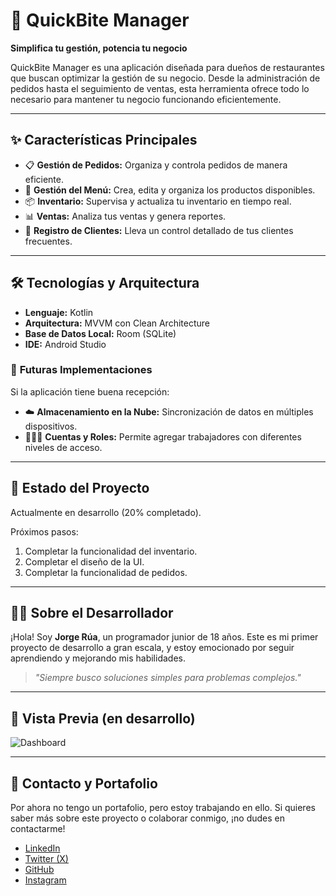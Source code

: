 # 🍴 QuickBite Manager  

**Simplifica tu gestión, potencia tu negocio**  

QuickBite Manager es una aplicación diseñada para dueños de restaurantes que buscan optimizar la gestión de su negocio. Desde la administración de pedidos hasta el seguimiento de ventas, esta herramienta ofrece todo lo necesario para mantener tu negocio funcionando eficientemente.  

---

## ✨ **Características Principales**  
- 📋 **Gestión de Pedidos:** Organiza y controla pedidos de manera eficiente.  
- 🍔 **Gestión del Menú:** Crea, edita y organiza los productos disponibles.  
- 📦 **Inventario:** Supervisa y actualiza tu inventario en tiempo real.  
- 📊 **Ventas:** Analiza tus ventas y genera reportes.  
- 👥 **Registro de Clientes:** Lleva un control detallado de tus clientes frecuentes.  

---

## 🛠️ **Tecnologías y Arquitectura**  
- **Lenguaje:** Kotlin  
- **Arquitectura:** MVVM con Clean Architecture  
- **Base de Datos Local:** Room (SQLite)  
- **IDE:** Android Studio  

### 🔮 **Futuras Implementaciones**  
Si la aplicación tiene buena recepción:  
- ☁️ **Almacenamiento en la Nube:** Sincronización de datos en múltiples dispositivos.  
- 🧑‍🤝‍🧑 **Cuentas y Roles:** Permite agregar trabajadores con diferentes niveles de acceso.  

---

## 🚀 **Estado del Proyecto**  
Actualmente en desarrollo (20% completado).  

Próximos pasos:  
1. Completar la funcionalidad del inventario.  
2. Completar el diseño de la UI.  
3. Completar la funcionalidad de pedidos.  

---

## 🙋‍♂️ **Sobre el Desarrollador**  
¡Hola! Soy **Jorge Rúa**, un programador junior de 18 años. Este es mi primer proyecto de desarrollo a gran escala, y estoy emocionado por seguir aprendiendo y mejorando mis habilidades.  

> _"Siempre busco soluciones simples para problemas complejos."_  

---

## 🎨 **Vista Previa (en desarrollo)**  

![Dashboard](https://github.com/user-attachments/assets/0decae6f-9d22-4802-8641-92f033ff0232)



---

## 📩 **Contacto y Portafolio**  
Por ahora no tengo un portafolio, pero estoy trabajando en ello. Si quieres saber más sobre este proyecto o colaborar conmigo, ¡no dudes en contactarme!  
- [LinkedIn](https://www.linkedin.com/in/jorge-rua-vera-42904134b/)
- [Twitter (X)](https://x.com/york_ruve)  
- [GitHub](https://github.com/yorkruv)
- [Instagram](https://www.instagram.com/york_ruve/)
